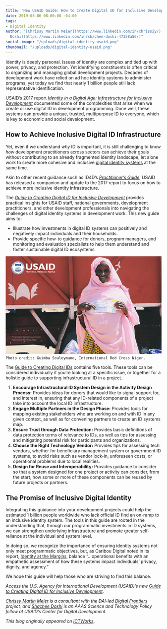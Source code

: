 ```yaml
---
title: 'New USAID Guide: How to Create Digital ID for Inclusive Development'
date: 2019-08-06 08:00:00 -04:00
tags:
- Digital Identity
Author: "[Chrissy Martin Meier](https://www.linkedin.com/in/chrissiy/) and [Shachee
  Doshi](https://www.linkedin.com/in/shachee-doshi-47358a56/)"
social-image: "/uploads/digital-identity-usaid.png"
thumbnail: "/uploads/digital-identity-usaid.png"
---
```


Identity is deeply personal. Issues of identity are complex and tied up with power, privacy, and protection. Yet identifying constituents is often critical to organizing and managing global development projects. Decades of development work have relied on ad hoc identity systems to administer programs, yet today we find that nearly 1 billion people still lack representative identification.

USAID’s 2017 report *[Identity in a Digital Age: Infrastructure for Inclusive Development](https://www.usaid.gov/sites/default/files/documents/15396/IDENTITY_IN_A_DIGITAL_AGE.pdf)* documented some of the complexities that arise when we create or use digital ID in development programming. Done well, these systems can provide a unique, trusted, multipurpose ID to everyone, which is key to economic and social development.

<!--more-->

## How to Achieve Inclusive Digital ID Infrastructure

Yet, even if we understand *why* ID is important, it is still challenging to know *how* development practitioners across sectors can achieve their goals without contributing to an already fragmented identity landscape, let alone work to create more cohesive and inclusive [digital identity systems](https://www.ictworks.org/tag/digital-identity/) at the same time.

Akin to other recent guidance such as ID4D’s *[Practitioner’s Guide](http://documents.worldbank.org/curated/en/248371559325561562/pdf/ID4D-Practitioner-Guide-Draft-for-Consultation.pdf)*, USAID has released a companion and update to the 2017 report to focus on how to achieve more inclusive identity infrastructure.

The *[Guide to Creating Digital ID for Inclusive Development](https://www.usaid.gov/sites/default/files/documents/15396/Digital-ID-for-Inclusive-Development.pdf)* provides practical insights for USAID staff, national governments, development practitioners, and other development professionals into navigating the challenges of digital identity systems in development work. This new guide aims to:
* Illustrate how investments in digital ID systems can positively and negatively impact individuals and their households.
* Provide specific how-to guidance for donors, program managers, and monitoring and evaluation specialists to help them understand and foster sustainable digital ID ecosystems.

![digital-identity-usaid.png](/uploads/digital-identity-usaid.png)`Photo credit: Guimba Souleymane, International Red Cross Niger.`

The [Guide to Creating Digital IDs](https://www.usaid.gov/sites/default/files/documents/15396/Digital-ID-for-Inclusive-Development.pdf) contains five tools. These tools can be considered individually if you’re looking at a specific issue, or together for a holistic guide to supporting infrastructural ID in a project.

1. **Encourage Infrastructural ID System Design in the Activity Design Process:** Provides ideas for donors that would like to signal support for, and interest in, ensuring that any ID-related components of a project take into account the local ID infrastructure.
2. **Engage Multiple Partners in the Design Phase:** Provides tools for mapping existing stakeholders who are working on and with ID in any given context, as well as for convening partners to create an ID systems map.
3. **Ensure Trust through Data Protection:** Provides basic definitions of data protection terms of relevance to IDs, as well as tips for assessing and mitigating potential risk for participants and organizations.
4. **Choose the Right Technology Vendor:** Provides tips for assessing tech vendors, whether for beneficiary management system or government ID systems, to avoid risks such as vendor lock-in, unforeseen costs, or operational problems due to local realities.
5. **Design for Reuse and Interoperability:** Provides guidance to consider so that a system designed for one project or activity can consider, from the start, how some or more of these components can be reused by future projects or partners.

## The Promise of Inclusive Digital Identity

Integrating this guidance into your development projects could help the estimated 1 billion people worldwide who lack official ID find an on-ramp to an inclusive identity system. The tools in this guide are rooted in the understanding that, through our programmatic investments in ID systems, we can strengthen underlying infrastructure and promote greater self-reliance at the individual and system level.

In doing so, we recognize the importance of ensuring identity systems not only meet programmatic objectives, but, as Caribou Digital noted in its report, [Identity at the Margins](http://docs.cariboudigital.net/identity/Identity-At-The-Margins-Identification-Systems-for-Refugees.pdf), balance “…operational benefits with an empathetic assessment of how these systems impact individuals’ privacy, dignity, and agency.”

We hope this guide will help those who are striving to find this balance.

*Access the U.S. Agency for International Development (USAID)’s new [Guide to Creating Digital ID for Inclusive Development](https://nam03.safelinks.protection.outlook.com/?url=https%3A%2F%2Fwww.usaid.gov%2Fdigital-development%2Fdigital-id%2Fhow-to-guide&data=01%7C01%7CStephanie_Creed%40dai.com%7C1f9cda42f7114bd429d508d71147871e%7C7107113de20b4c20a4ce553cabbf686d%7C0&sdata=hn%2F6OZETU58OZUX59RCvfLdR8UywARdX66Or14vgUok%3D&reserved=0)*.

*[Chrissy Martin Meier](https://www.linkedin.com/in/chrissiy/) is a consultant with the DAI-led [Digital Frontiers](https://www.dai.com/our-work/projects/worldwide-digital-frontiers-df) project, and [Shachee Doshi](https://www.linkedin.com/in/shachee-doshi-47358a56/) is an AAAS Science and Technology Policy fellow at USAID’s Center for Digital Development.*

*This blog originally appeared on [ICTWorks](https://www.ictworks.org/create-digital-id-inclusive-development/#.XUhAhh1KiUl)*.